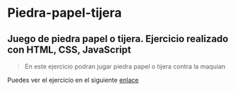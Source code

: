 # Piedra-papel-tijera


## Juego de piedra papel o tijera. Ejercicio realizado con HTML, CSS, JavaScript 


> En este ejercicio podran jugar piedra papel o tijera contra la maquian 


Puedes ver el ejercicio en el siguiente [enlace](https://holmercabrera.github.io/Piedra-papel-tijera/)
